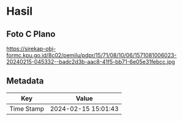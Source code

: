 # Hasil

## Foto C Plano

https://sirekap-obj-formc.kpu.go.id/8c02/pemilu/pdpr/15/71/08/10/06/1571081006023-20240215-045332--badc2d3b-aac8-41f5-bb71-6e05e31febcc.jpg


## Metadata

| Key        | Value               |
| ---------- | ------------------- |
| Time Stamp | 2024-02-15 15:01:43 |



